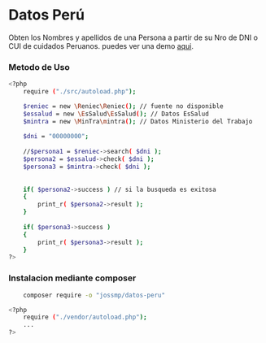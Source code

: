# Datos Perú

Obten los Nombres y apellidos de una Persona a partir de su Nro de DNI o CUI de cuidados Peruanos. puedes ver una demo [aqui].

### Metodo de Uso
```sh
<?php
    require ("./src/autoload.php");

    $reniec = new \Reniec\Reniec(); // fuente no disponible
    $essalud = new \EsSalud\EsSalud(); // Datos EsSalud
	$mintra = new \MinTra\mintra(); // Datos Ministerio del Trabajo
	
	$dni = "00000000";
	
    //$persona1 = $reniec->search( $dni );
    $persona2 = $essalud->check( $dni );
    $persona3 = $mintra->check( $dni );
    
    
	if( $persona2->success ) // si la busqueda es exitosa
	{
		print_r( $persona2->result );
	}
	
	if( $persona3->success )
	{
		print_r( $persona3->result );
	}
?>
```

### Instalacion mediante composer
```sh
	composer require -o "jossmp/datos-peru"
```

```sh
<?php
    require ("./vendor/autoload.php");
    ...
?>
```

[aqui]: <https://demos.geekdev.ml/>
[PayPal]: <https://www.paypal.me/JossMP>

